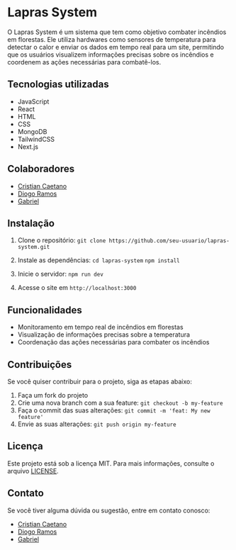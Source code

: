 # Lapras System

O Lapras System é um sistema que tem como objetivo combater incêndios em florestas. Ele utiliza hardwares como sensores de temperatura para detectar o calor e enviar os dados em tempo real para um site, permitindo que os usuários visualizem informações precisas sobre os incêndios e coordenem as ações necessárias para combatê-los.

## Tecnologias utilizadas

- JavaScript
- React
- HTML
- CSS
- MongoDB
- TailwindCSS
- Next.js

## Colaboradores

- [Cristian Caetano](https://github.com/cristiancaetano29)
- [Diogo Ramos](https://github.com/diogoramosr)
- [Gabriel](https://github.com/gabrielfxz)

## Instalação

1. Clone o repositório: `git clone https://github.com/seu-usuario/lapras-system.git`

2. Instale as dependências: 
`cd lapras-system`
`npm install`

3. Inicie o servidor:
`npm run dev`

4. Acesse o site em 
`http://localhost:3000`

## Funcionalidades

- Monitoramento em tempo real de incêndios em florestas
- Visualização de informações precisas sobre a temperatura
- Coordenação das ações necessárias para combater os incêndios

## Contribuições

Se você quiser contribuir para o projeto, siga as etapas abaixo:

1. Faça um fork do projeto
2. Crie uma nova branch com a sua feature: `git checkout -b my-feature`
3. Faça o commit das suas alterações: `git commit -m 'feat: My new feature'`
4. Envie as suas alterações: `git push origin my-feature`

## Licença

Este projeto está sob a licença MIT. Para mais informações, consulte o arquivo [LICENSE](LICENSE).

## Contato

Se você tiver alguma dúvida ou sugestão, entre em contato conosco:

- [Cristian Caetano](https://github.com/cristiancaetano29)
- [Diogo Ramos](https://github.com/diogoramosr)
- [Gabriel](https://github.com/gabrielfxz)
